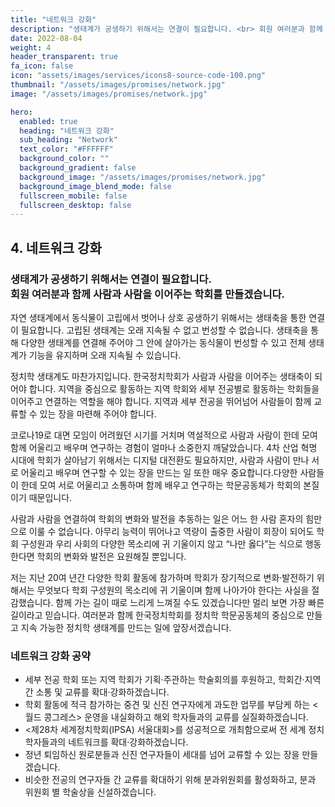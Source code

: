 ```yaml
---
title: "네트워크 강화"
description: "생태계가 공생하기 위해서는 연결이 필요합니다. <br> 회원 여러분과 함께 사람과 사람을 이어주는 학회를 만들겠습니다."
date: 2022-08-04
weight: 4
header_transparent: true
fa_icon: false
icon: "assets/images/services/icons8-source-code-100.png"
thumbnail: "/assets/images/promises/network.jpg"
image: "/assets/images/promises/network.jpg"

hero:
  enabled: true
  heading: "네트워크 강화"
  sub_heading: "Network"
  text_color: "#FFFFFF"
  background_color: ""
  background_gradient: false
  background_image: "/assets/images/promises/network.jpg"
  background_image_blend_mode: false
  fullscreen_mobile: false
  fullscreen_desktop: false
---
```


## 4. 네트워크 강화

### 생태계가 공생하기 위해서는 연결이 필요합니다. <br> 회원 여러분과 함께 사람과 사람을 이어주는 학회를 만들겠습니다.

자연 생태계에서 동식물이 고립에서 벗어나 상호 공생하기 위해서는 생태축을 통한 연결이 필요합니다. 고립된 생태계는 오래 지속될 수 없고 번성할 수 없습니다. 생태축을 통해 다양한 생태계를 연결해 주어야 그 안에 살아가는 동식물이 번성할 수 있고 전체 생태계가 기능을 유지하며 오래 지속될 수 있습니다.

정치학 생태계도 마찬가지입니다. 한국정치학회가 사람과 사람을 이어주는 생태축이 되어야 합니다. 지역을 중심으로 활동하는 지역 학회와 세부 전공별로 활동하는 학회들을 이어주고 연결하는 역할을 해야 합니다. 지역과 세부 전공을 뛰어넘어 사람들이 함께 교류할 수 있는 장을 마련해 주어야 합니다.

코로나19로 대면 모임이 어려웠던 시기를 거치며 역설적으로 사람과 사람이 한데 모여 함께 어울리고 배우며 연구하는 경험이 얼마나 소중한지 깨달았습니다. 4차 산업 혁명 시대에 학회가 살아남기 위해서는 디지털 대전환도 필요하지만, 사람과 사람이 만나 서로 어울리고 배우며 연구할 수 있는 장을 만드는 일 또한 매우 중요합니다.다양한 사람들이 한데 모여 서로 어울리고 소통하며 함께 배우고 연구하는 학문공동체가 학회의 본질이기 때문입니다.

사람과 사람을 연결하여 학회의 변화와 발전을 추동하는 일은 어느 한 사람 혼자의 힘만으로 이룰 수 없습니다. 아무리 능력이 뛰어나고 역량이 출중한 사람이 회장이 되어도 학회 구성원과 우리 사회의 다양한 목소리에 귀 기울이지 않고 “나만 옳다”는 식으로 행동한다면 학회의 변화와 발전은 요원해질 뿐입니다.

저는 지난 20여 년간 다양한 학회 활동에 참가하며 학회가 장기적으로 변화·발전하기 위해서는 무엇보다 학회 구성원의 목소리에 귀 기울이며 함께 나아가야 한다는 사실을 절감했습니다. 함께 가는 길이 때로 느리게 느껴질 수도 있겠습니다만 멀리 보면 가장 빠른 길이라고 믿습니다. 여러분과 함께 한국정치학회를 정치학 학문공동체의 중심으로 만들고 지속 가능한 정치학 생태계를 만드는 일에 앞장서겠습니다.

### 네트워크 강화 공약

- 세부 전공 학회 또는 지역 학회가 기획·주관하는 학술회의를 후원하고, 학회간·지역
  간 소통 및 교류를 확대·강화하겠습니다.
- 학회 활동에 적극 참가하는 중견 및 신진 연구자에게 과도한 업무를 부담케 하는
  &lt;월드 콩그레스&gt; 운영을 내실화하고 해외 학자들과의 교류를 실질화하겠습니다.
- &lt;제28차 세계정치학회(IPSA) 서울대회&gt;를 성공적으로 개최함으로써 전 세계 정치
  학자들과의 네트워크를 확대·강화하겠습니다.
- 정년 퇴임하신 원로분들과 신진 연구자들이 세대를 넘어 교류할 수 있는 장을 만들
  겠습니다.
- 비슷한 전공의 연구자들 간 교류를 확대하기 위해 분과위원회를 활성화하고, 분과
  위원회 별 학술상을 신설하겠습니다.
